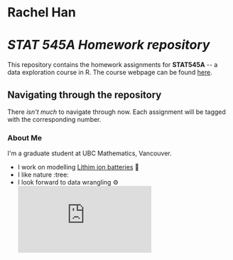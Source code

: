 # Rachel Han 
# *STAT 545A Homework repository*
This repository contains the homework assignments for __STAT545A__ -- a data exploration course in R. The course webpage can be found [here](https://stat545.stat.ubc.ca/).

## Navigating through the repository
There *isn't much* to navigate through now. Each assignment will be tagged with the corresponding number. 

### About Me
I'm a graduate student at UBC Mathematics, Vancouver. 

- I work on modelling [Lithim ion batteries](https://en.wikipedia.org/wiki/Lithium-ion_battery) :battery:
- I like nature :tree:
- I look forward to data wrangling :gear:
![piggy](https://www.freepik.com/premium-vector/cute-piggy-cartoon-icon_4286937.htm)